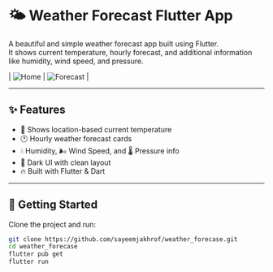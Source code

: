 # 🌤️ Weather Forecast Flutter App

A beautiful and simple weather forecast app built using Flutter.  
It shows current temperature, hourly forecast, and additional information like humidity, wind speed, and pressure.

| ![Home](assets/screenshots/home.png) | ![Forecast](assets/screenshots/forecast.png) |

---

## ✨ Features

- 📍 Shows location-based current temperature
- 🕐 Hourly weather forecast cards
- 💧 Humidity, 🌬️ Wind Speed, and 🌡️ Pressure info
- 🌙 Dark UI with clean layout
- 🔥 Built with Flutter & Dart

---

## 🚀 Getting Started

Clone the project and run:

```bash
git clone https://github.com/sayeemjakhrof/weather_forecase.git
cd weather_forecase
flutter pub get
flutter run
